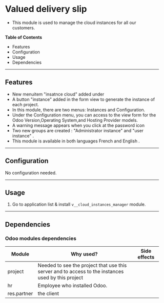 # Valued delivery slip

- This module is used to manage  the cloud instances for all our customers.

**Table of Contents**

- Features
- Configuration
- Usage
- Dependencies

---

## Features

- New menuitem "insatnce cloud" added under 
- A button "instance" added in the form view to generate the instance of each project.
- In this module, there are two menus: Instances and Configuration.
- Under the Configuration menu, you can access to the view form for the Odoo Version,Operating System,and Hosting Provider models.
- A warning message appears when you click at the password icon 
- Two new groups are created : "Administrator instance" and "user instance" .
- This module is available in both languages French and English .

---

## Configuration

No configuration needed.

---

## Usage

1. Go to application list & install `v__cloud_instances_manager` module.

---

## Dependencies

### Odoo modules dependencies

| Module      | Why used?                                                                                          | Side effects |
|-------------|----------------------------------------------------------------------------------------------------|--------------|
| project     | Needed to see the project that use this server and to access to the instances used by this project |              |
| hr          | Employee who installed Odoo.                                                                       |              |
| res.partner | the client                                                                                         |              |
